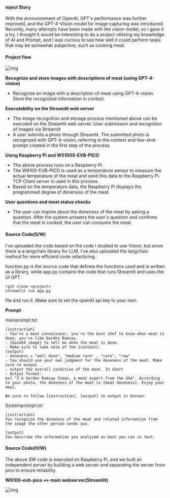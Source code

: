 #### roject Story

With the announcement of OpenAI, GPT's performance was further improved, and the GPT-4-Vision model for image capturing was introduced. Recently, many attempts have been made with the vision model, so I gave it a try. I thought it would be interesting to do a project utilizing my knowledge of AI and Prompt, and I was curious to see how well it could perform tasks that may be somewhat subjective, such as cooking meat.

#### Project flow

![img](https://maker.wiznet.io/upload/ckeditor5/453287351%5F1702649773.png)

**Recognize and store images with descriptions of meat (using GPT-4-vision)**

- Recognize an image with a description of meat using GPT-4-vision.
  Store the recognized information in context.


**Executability on the Streamlit web server**

- The image recognition and storage process mentioned above can be executed on the Streamlit web server. User submission and recognition of images via Streamlit
- A user submits a photo through Streamlit.
  The submitted photo is recognized with GPT-4-vision, referring to the context and few-shot prompt created in the first step of the process.


**Using Raspberry Pi and W5100S-EVB-PICO**

- The above process runs on a Raspberry Pi.
- The W6100-EVB-PICO is used as a temperature sensor to measure the actual temperature of the meat and send this data to the Raspberry Pi. TCP Client server is used in this process. 
- Based on the temperature data, the Raspberry Pi displays the programmed degree of doneness of the meat.


**User questions and meat status checks**

- The user can inquire about the doneness of the meat by asking a question.
  After the system answers the user's question and confirms that the meat is cooked, the user can consume the meat.

#### Source Code(S/W)

I've uploaded the code based on the code I studied to use Vision, but since there is a langchain library for LLM, I've also uploaded the langchain method for more efficient code refactoring.



function.py is the source code that defines the functions used and is written as a library, while app.py contains the code that runs Streamlit and uses the UI GPT.

```plaintext
!git clone <project>
streamlit run app.py
```

file and run it. Make sure to set the openAI api key to your own.

**Prompt** 

mainprompt.txt

```plaintext
[instruction]
- You're a meat connoisseur, you're the best chef to know when meat is done, you're like Gordon Ramsay.
- {base64_image} to tell me when the meat is done.
- Make sure to take note of the {context}.
[output]
- doneness = "well done", "medium rare" , "rare", "raw"
- You should use your own judgment for the doneness of the meat. Make sure to output
- output the overall condition of the meat. In short
- Output format: 
ex) "I'm Gordon Ramsay Simon, a meat expert from the USA". According to your photo, the doneness of the meat is {meat doneness}. Enjoy your meal. 

Be sure to follow [instruction], [output] to output in Korean.
```

Systemprompt.txt

```plaintext
[instruction]
You recognize the doneness of the meat and related information from the image the other person sends you.

[output]
You describe the information you analyzed as best you can in text.
```

#### Source Code(H/W)

The above SW code is executed on Raspberry Pi, and we built an independent server by building a web server and separating the server from pico to ensure reliability.

**W6100-evb-pico <-> main webserver(Streamlit)**

![img](https://maker.wiznet.io/upload/ckeditor5/453286885%5F1702637840.png)